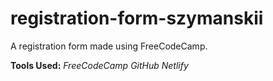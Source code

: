 # registration-form-szymanskii

A registration form made using FreeCodeCamp.

**Tools Used:**
*FreeCodeCamp*
*GitHub*
*Netlify*